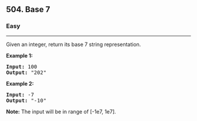 <h2>504. Base 7</h2><h3>Easy</h3><hr><div><p>Given an integer, return its base 7 string representation.</p>

<p><b>Example 1:</b><br>
</p><pre><b>Input:</b> 100
<b>Output:</b> "202"
</pre>
<p></p>

<p><b>Example 2:</b><br>
</p><pre><b>Input:</b> -7
<b>Output:</b> "-10"
</pre>
<p></p>

<p><b>Note:</b>
The input will be in range of [-1e7, 1e7].
</p></div>